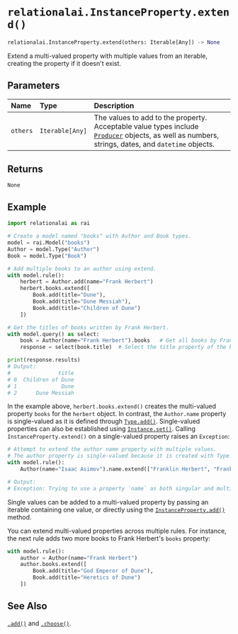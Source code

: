 # `relationalai.InstanceProperty.extend()`

```python
relationalai.InstanceProperty.extend(others: Iterable[Any]) -> None
```

Extend a multi-valued property with multiple values from an iterable,
creating the property if it doesn't exist.

## Parameters

| Name | Type | Description |
| :--- | :--- | :------ |
| `others` | `Iterable[Any]` | The values to add to the property. Acceptable value types include [`Producer`](../Producer/README.md) objects, as well as numbers, strings, dates, and `datetime` objects. |

## Returns

`None`

## Example

```python
import relationalai as rai

# Create a model named "books" with Author and Book types.
model = rai.Model("books")
Author = model.Type("Author")
Book = model.Type("Book")

# Add multiple books to an author using extend.
with model.rule():
    herbert = Author.add(name="Frank Herbert")
    herbert.books.extend([
        Book.add(title="Dune"),
        Book.add(title="Dune Messiah"),
        Book.add(title="Children of Dune")
    ])

# Get the titles of books written by Frank Herbert.
with model.query() as select:
    book = Author(name="Frank Herbert").books   # Get all books by Frank Herbert.
    response = select(book.title)  # Select the title property of the book.

print(response.results)
# Output:
#               title
# 0  Children of Dune
# 1              Dune
# 2      Dune Messiah
```

In the example above, `herbert.books.extend()` creates the multi-valued property `books` for the `herbert` object.
In contrast, the `Author.name` property is single-valued as it is defined through [`Type.add()`](../Type/add.md).
Single-valued properties can also be established using [`Instance.set()`](../Instance/set.md).
Calling `InstanceProperty.extend()` on a single-valued property raises an `Exception`:

```python
# Attempt to extend the author name property with multiple values.
# The author property is single-valued because it is created with Type.add().
with model.rule():
    Author(name="Isaac Asimov").name.extend(["Franklin Herbert", "Franklin Patrick Herbert, Jr."])

# Output:
# Exception: Trying to use a property `name` as both singular and multi-valued
```

Single values can be added to a multi-valued property by passing an iterable containing one value,
or directly using the [`InstanceProperty.add()`](./add.md) method.

You can extend multi-valued properties across multiple rules.
For instance, the next rule adds two more books to Frank Herbert's `books` property:

```python
with model.rule():
    author = Author(name="Frank Herbert")
    author.books.extend([
        Book.add(title="God Emperor of Dune"),
        Book.add(title="Heretics of Dune")
    ])
```

## See Also

[`.add()`](./add.md) and [`.choose()`](./choose.md).
